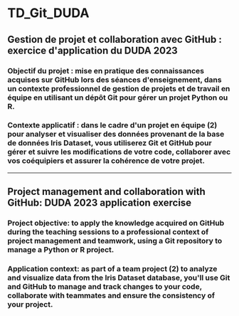 # TD_Git_DUDA

## Gestion de projet et collaboration avec GitHub : exercice d'application du DUDA 2023
### Objectif du projet  : mise en pratique des connaissances acquises sur GitHub lors des séances d'enseignement, dans un contexte professionnel de gestion de projets et de travail en équipe en utilisant un dépôt Git pour gérer un projet Python ou R.
### Contexte applicatif : dans le cadre d'un projet en équipe (2) pour analyser et visualiser des données provenant de la base de données Iris Dataset, vous utiliserez Git et GitHub pour gérer et suivre les modifications de votre code, collaborer avec vos coéquipiers et assurer la cohérence de votre projet.

---------------
## Project management and collaboration with GitHub: DUDA 2023 application exercise
### Project objective: to apply the knowledge acquired on GitHub during the teaching sessions to a professional context of project management and teamwork, using a Git repository to manage a Python or R project.
### Application context: as part of a team project (2) to analyze and visualize data from the Iris Dataset database, you'll use Git and GitHub to manage and track changes to your code, collaborate with teammates and ensure the consistency of your project.
